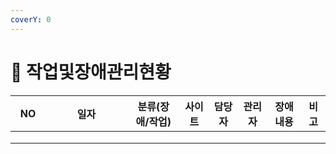 ```yaml
---
coverY: 0
---
```


# 🚚 작업및장애관리현황



<table><thead><tr><th width="40">NO</th><th width="115">일자</th><th>분류(장애/작업)</th><th>사이트</th><th>담당자</th><th>관리자</th><th>장애내용</th><th>비고</th></tr></thead><tbody><tr><td></td><td></td><td></td><td></td><td></td><td></td><td></td><td></td></tr><tr><td></td><td></td><td></td><td></td><td></td><td></td><td></td><td></td></tr><tr><td></td><td></td><td></td><td></td><td></td><td></td><td></td><td></td></tr></tbody></table>



